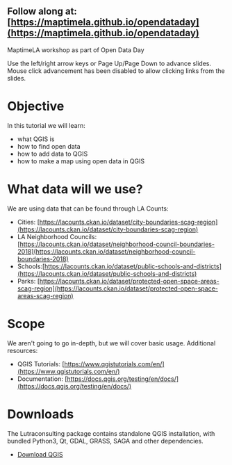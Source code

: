 ## Follow along at: [https://maptimela.github.io/opendataday](https://maptimela.github.io/opendataday)
MaptimeLA workshop as part of Open Data Day

Use the left/right arrow keys or Page Up/Page Down to advance slides. Mouse click advancement has been disabled to allow clicking links from the slides.

# Objective
In this tutorial we will learn:
* what QGIS is
* how to find open data
* how to add data to QGIS
* how to make a map using open data in QGIS


# What data will we use?
We are using data that can be found through LA Counts:
* Cities: [https://lacounts.ckan.io/dataset/city-boundaries-scag-region](https://lacounts.ckan.io/dataset/city-boundaries-scag-region)
* LA Neighborhood Councils: [https://lacounts.ckan.io/dataset/neighborhood-council-boundaries-2018](https://lacounts.ckan.io/dataset/neighborhood-council-boundaries-2018)
* Schools:[https://lacounts.ckan.io/dataset/public-schools-and-districts](https://lacounts.ckan.io/dataset/public-schools-and-districts)
* Parks: [https://lacounts.ckan.io/dataset/protected-open-space-areas-scag-region](https://lacounts.ckan.io/dataset/protected-open-space-areas-scag-region)

# Scope
We aren't going to go in-depth, but we will cover basic usage. Additional resources:
* QGIS Tutorials: [https://www.qgistutorials.com/en/](https://www.qgistutorials.com/en/)
* Documentation: [https://docs.qgis.org/testing/en/docs/](https://docs.qgis.org/testing/en/docs/)

# Downloads
The Lutraconsulting package contains standalone QGIS installation, with bundled Python3, Qt, GDAL, GRASS, SAGA and other dependencies.
* [Download QGIS](https://lutraconsulting.github.io/qgis-mac-packager/)
